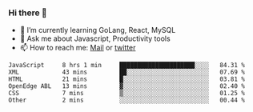### Hi there 👋

- 🌱 I’m currently learning GoLang, React, MySQL
- 💬 Ask me about Javascript, Productivity tools 
- 📫 How to reach me: [Mail](mailto:kvaishak47@gmail.com) or [twitter](https://twitter.com/kvaish4k)

<!--START_SECTION:waka-->

```text
JavaScript     8 hrs 1 min     █████████████████████░░░░   84.31 %
XML            43 mins         ██░░░░░░░░░░░░░░░░░░░░░░░   07.69 %
HTML           21 mins         █░░░░░░░░░░░░░░░░░░░░░░░░   03.81 %
OpenEdge ABL   13 mins         ▓░░░░░░░░░░░░░░░░░░░░░░░░   02.40 %
CSS            7 mins          ▒░░░░░░░░░░░░░░░░░░░░░░░░   01.25 %
Other          2 mins          ░░░░░░░░░░░░░░░░░░░░░░░░░   00.44 %
```

<!--END_SECTION:waka-->
